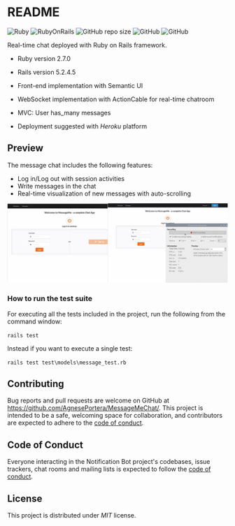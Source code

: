 # README

![Ruby](https://img.shields.io/badge/Ruby-v2.7-red)
![RubyOnRails](https://img.shields.io/badge/RoR-5.2.4-red)
![GitHub repo size](https://img.shields.io/github/repo-size/AgnesePortera/MessageMeChat)
![GitHub](https://img.shields.io/github/license/AgnesePortera/MessageMeChat?style=plastic)
![GitHub](https://img.shields.io/github/last-commit/AgnesePortera/MessageMeChat)

Real-time chat deployed with Ruby on Rails framework.

* Ruby version 2.7.0

* Rails version 5.2.4.5

* Front-end implementation with Semantic UI

* WebSocket implementation with ActionCable for real-time chatroom

* MVC: User has_many messages 

* Deployment suggested with *Heroku* platform

## Preview
The message chat includes the following features:
* Log in/Log out with session activities
* Write messages in the chat
* Real-time visualization of new messages with auto-scrolling

![preview gif](https://github.com/AgnesePortera/MessageMeChat/blob/master/app/assets/images/preview-chat.gif)


### How to run the test suite
For executing all the tests included in the project, run the following from the command window:

`rails test`

Instead if you want to execute a single test:

`rails test test\models\message_test.rb`

## Contributing

Bug reports and pull requests are welcome on GitHub at https://github.com/AgnesePortera/MessageMeChat/.
This project is intended to be a safe, welcoming space for collaboration, and contributors are expected to adhere to the
[code of conduct](https://github.com/AgnesePortera/MessageMeChat/blob/master/CODE_OF_CONDUCT.md).

## Code of Conduct

Everyone interacting in the Notification Bot project's codebases, issue trackers, chat rooms and mailing lists is
expected to follow
the [code of conduct](https://github.com/AgnesePortera/MessageMeChat/blob/master/CODE_OF_CONDUCT.md).

## License

This project is distributed under _MIT_ license.
